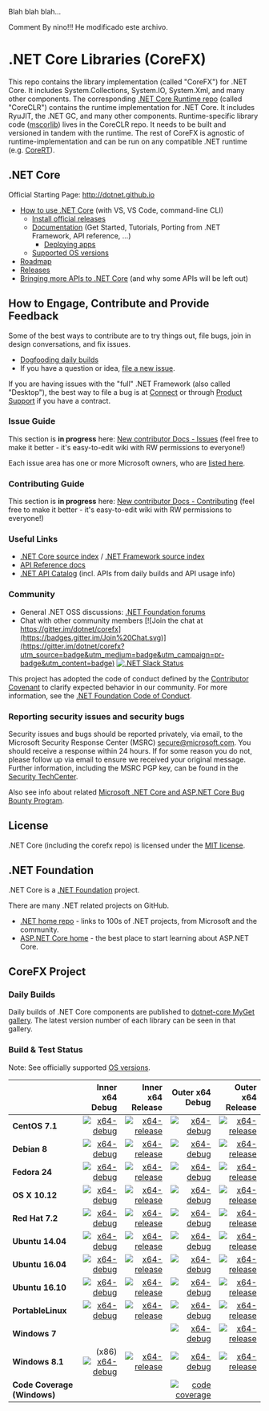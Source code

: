 Blah blah blah...

Comment By nino!!!
He modificado este archivo.

# .NET Core Libraries (CoreFX)

This repo contains the library implementation (called "CoreFX") for .NET Core. It includes System.Collections, System.IO, System.Xml, and many other components.
The corresponding [.NET Core Runtime repo](https://github.com/dotnet/coreclr) (called "CoreCLR") contains the runtime implementation for .NET Core. It includes RyuJIT, the .NET GC, and many other components.
Runtime-specific library code ([mscorlib](https://github.com/dotnet/coreclr/tree/master/src/mscorlib)) lives in the CoreCLR repo. It needs to be built and versioned in tandem with the runtime. The rest of CoreFX is agnostic of runtime-implementation and can be run on any compatible .NET runtime (e.g. [CoreRT](https://github.com/dotnet/corert)).


## .NET Core

Official Starting Page: http://dotnet.github.io

* [How to use .NET Core](https://github.com/dotnet/core/#get-started) (with VS, VS Code, command-line CLI)
  * [Install official releases](https://www.microsoft.com/net/core)
  * [Documentation](https://docs.microsoft.com/en-us/dotnet) (Get Started, Tutorials, Porting from .NET Framework, API reference, ...)
    * [Deploying apps](https://docs.microsoft.com/en-us/dotnet/articles/core/preview3/deploying)
  * [Supported OS versions](https://github.com/dotnet/core/blob/master/roadmap.md#technology-roadmaps)
* [Roadmap](https://github.com/dotnet/core/blob/master/roadmap.md)
* [Releases](https://github.com/dotnet/core/tree/master/release-notes)
* [Bringing more APIs to .NET Core](https://github.com/dotnet/corefx/blob/master/Documentation/project-docs/porting.md) (and why some APIs will be left out)



## How to Engage, Contribute and Provide Feedback

Some of the best ways to contribute are to try things out, file bugs, join in design conversations, and fix issues.

* [Dogfooding daily builds](https://github.com/dotnet/corefx/blob/master/Documentation/project-docs/dogfooding.md)
* If you have a question or idea, [file a new issue](https://github.com/dotnet/corefx/issues/new).

If you are having issues with the "full" .NET Framework (also called "Desktop"), the best way to file a bug is at [Connect](http://connect.microsoft.com/VisualStudio) or through [Product Support](https://support.microsoft.com/en-us/contactus?ws=support) if you have a contract.

### Issue Guide

This section is **in progress** here: [New contributor Docs - Issues](https://github.com/dotnet/corefx/wiki/New-contributor-Docs#issue-guide) (feel free to make it better - it's easy-to-edit wiki with RW permissions to everyone!)

Each issue area has one or more Microsoft owners, who are [listed here](https://github.com/dotnet/corefx/blob/master/Documentation/project-docs/issue-guide.md).

### Contributing Guide

This section is **in progress** here: [New contributor Docs - Contributing](https://github.com/dotnet/corefx/wiki/New-contributor-Docs#contributing-guide) (feel free to make it better - it's easy-to-edit wiki with RW permissions to everyone!) 

### Useful Links

* [.NET Core source index](https://source.dot.net) / [.NET Framework source index](https://referencesource.microsoft.com)
* [API Reference docs](https://docs.microsoft.com/en-us/dotnet/core/api)
* [.NET API Catalog](http://apisof.net) (incl. APIs from daily builds and API usage info)

### Community

* General .NET OSS discussions: [.NET Foundation forums](http://forums.dotnetfoundation.org)
* Chat with other community members [![Join the chat at https://gitter.im/dotnet/corefx](https://badges.gitter.im/Join%20Chat.svg)](https://gitter.im/dotnet/corefx?utm_source=badge&utm_medium=badge&utm_campaign=pr-badge&utm_content=badge) [![.NET Slack Status](https://aspnetcoreslack.herokuapp.com/badge.svg?2)](http://tattoocoder.com/aspnet-slack-sign-up)

This project has adopted the code of conduct defined by the [Contributor Covenant](http://contributor-covenant.org/)
to clarify expected behavior in our community. For more information, see the [.NET Foundation Code of Conduct](http://www.dotnetfoundation.org/code-of-conduct).

### Reporting security issues and security bugs

Security issues and bugs should be reported privately, via email, to the Microsoft Security Response Center (MSRC) <secure@microsoft.com>. You should receive a response within 24 hours. If for some reason you do not, please follow up via email to ensure we received your original message. Further information, including the MSRC PGP key, can be found in the [Security TechCenter](https://technet.microsoft.com/en-us/security/ff852094.aspx).

Also see info about related [Microsoft .NET Core and ASP.NET Core Bug Bounty Program](https://technet.microsoft.com/en-us/mt764065.aspx).

## License

.NET Core (including the corefx repo) is licensed under the [MIT license](LICENSE.TXT).



## .NET Foundation

.NET Core is a [.NET Foundation](http://www.dotnetfoundation.org/projects) project.

There are many .NET related projects on GitHub.

- [.NET home repo](https://github.com/Microsoft/dotnet) - links to 100s of .NET projects, from Microsoft and the community.
- [ASP.NET Core home](https://github.com/aspnet/home) - the best place to start learning about ASP.NET Core.



## CoreFX Project

### Daily Builds

Daily builds of .NET Core components are published to [dotnet-core MyGet gallery](https://dotnet.myget.org/gallery/dotnet-core).
The latest version number of each library can be seen in that gallery.

### Build & Test Status

Note: See officially supported [OS versions](https://github.com/dotnet/core/blob/master/roadmap.md#technology-roadmaps).

|    | Inner x64 Debug | Inner x64 Release | Outer x64 Debug | Outer x64 Release |
|:---|----------------:|------------------:|----------------:|------------------:|
|**CentOS 7.1**|[![x64-debug](https://ci.dot.net/job/dotnet_corefx/job/master/job/centos7.1_debug/badge/icon)](https://ci.dot.net/job/dotnet_corefx/job/master/job/centos7.1_debug/lastCompletedBuild/testReport)|[![x64-release](https://ci.dot.net/job/dotnet_corefx/job/master/job/centos7.1_release/badge/icon)](https://ci.dot.net/job/dotnet_corefx/job/master/job/centos7.1_release/lastCompletedBuild/testReport)|[![x64-debug](https://ci.dot.net/job/dotnet_corefx/job/master/job/outerloop_netcoreapp_centos7.1_debug/badge/icon)](https://ci.dot.net/job/dotnet_corefx/job/master/job/outerloop_netcoreapp_centos7.1_debug/lastCompletedBuild/testReport)|[![x64-release](https://ci.dot.net/job/dotnet_corefx/job/master/job/outerloop_netcoreapp_centos7.1_release/badge/icon)](https://ci.dot.net/job/dotnet_corefx/job/master/job/outerloop_netcoreapp_centos7.1_release/lastCompletedBuild/testReport)|
|**Debian 8**|[![x64-debug](https://ci.dot.net/job/dotnet_corefx/job/master/job/debian8.4_debug/badge/icon)](https://ci.dot.net/job/dotnet_corefx/job/master/job/debian8.4_debug/lastCompletedBuild/testReport)|[![x64-release](https://ci.dot.net/job/dotnet_corefx/job/master/job/debian8.4_release/badge/icon)](https://ci.dot.net/job/dotnet_corefx/job/master/job/debian8.4_release/lastCompletedBuild/testReport)|[![x64-debug](https://ci.dot.net/job/dotnet_corefx/job/master/job/outerloop_netcoreapp_debian8.4_debug/badge/icon)](https://ci.dot.net/job/dotnet_corefx/job/master/job/outerloop_netcoreapp_debian8.4_debug/lastCompletedBuild/testReport)|[![x64-release](https://ci.dot.net/job/dotnet_corefx/job/master/job/outerloop_netcoreapp_debian8.4_release/badge/icon)](https://ci.dot.net/job/dotnet_corefx/job/master/job/outerloop_netcoreapp_debian8.4_release/lastCompletedBuild/testReport)|
|**Fedora 24**|[![x64-debug](https://ci.dot.net/job/dotnet_corefx/job/master/job/fedora24_debug/badge/icon)](https://ci.dot.net/job/dotnet_corefx/job/master/job/fedora24_debug/lastCompletedBuild/testReport)|[![x64-release](https://ci.dot.net/job/dotnet_corefx/job/master/job/fedora24_release/badge/icon)](https://ci.dot.net/job/dotnet_corefx/job/master/job/fedora24_release/lastCompletedBuild/testReport)|[![x64-debug](https://ci.dot.net/job/dotnet_corefx/job/master/job/outerloop_netcoreapp_fedora24_debug/badge/icon)](https://ci.dot.net/job/dotnet_corefx/job/master/job/outerloop_netcoreapp_fedora24_debug/lastCompletedBuild/testReport)|[![x64-release](https://ci.dot.net/job/dotnet_corefx/job/master/job/outerloop_netcoreapp_fedora24_release/badge/icon)](https://ci.dot.net/job/dotnet_corefx/job/master/job/outerloop_netcoreapp_fedora24_release/lastCompletedBuild/testReport)|
|**OS X 10.12**|[![x64-debug](https://ci.dot.net/job/dotnet_corefx/job/master/job/osx10.12_debug/badge/icon)](https://ci.dot.net/job/dotnet_corefx/job/master/job/osx10.12_debug/lastCompletedBuild/testReport)|[![x64-release](https://ci.dot.net/job/dotnet_corefx/job/master/job/osx10.12_release/badge/icon)](https://ci.dot.net/job/dotnet_corefx/job/master/job/osx10.12_release/lastCompletedBuild/testReport)|[![x64-debug](https://ci.dot.net/job/dotnet_corefx/job/master/job/outerloop_netcoreapp_osx_debug/badge/icon)](https://ci.dot.net/job/dotnet_corefx/job/master/job/outerloop_netcoreapp_osx_debug/lastCompletedBuild/testReport)|[![x64-release](https://ci.dot.net/job/dotnet_corefx/job/master/job/outerloop_netcoreapp_osx_release/badge/icon)](https://ci.dot.net/job/dotnet_corefx/job/master/job/outerloop_netcoreapp_osx_release/lastCompletedBuild/testReport)|
|**Red Hat 7.2**|[![x64-debug](https://ci.dot.net/job/dotnet_corefx/job/master/job/rhel7.2_debug/badge/icon)](https://ci.dot.net/job/dotnet_corefx/job/master/job/rhel7.2_debug/lastCompletedBuild/testReport)|[![x64-release](https://ci.dot.net/job/dotnet_corefx/job/master/job/rhel7.2_release/badge/icon)](https://ci.dot.net/job/dotnet_corefx/job/master/job/rhel7.2_release/lastCompletedBuild/testReport)|[![x64-debug](https://ci.dot.net/job/dotnet_corefx/job/master/job/outerloop_netcoreapp_rhel7.2_debug/badge/icon)](https://ci.dot.net/job/dotnet_corefx/job/master/job/outerloop_netcoreapp_rhel7.2_debug/lastCompletedBuild/testReport)|[![x64-release](https://ci.dot.net/job/dotnet_corefx/job/master/job/outerloop_netcoreapp_rhel7.2_release/badge/icon)](https://ci.dot.net/job/dotnet_corefx/job/master/job/outerloop_netcoreapp_rhel7.2_release/lastCompletedBuild/testReport)|
|**Ubuntu 14.04**|[![x64-debug](https://ci.dot.net/job/dotnet_corefx/job/master/job/ubuntu14.04_debug/badge/icon)](https://ci.dot.net/job/dotnet_corefx/job/master/job/ubuntu14.04_debug/lastCompletedBuild/testReport)|[![x64-release](https://ci.dot.net/job/dotnet_corefx/job/master/job/ubuntu14.04_release/badge/icon)](https://ci.dot.net/job/dotnet_corefx/job/master/job/ubuntu14.04_release/lastCompletedBuild/testReport)|[![x64-debug](https://ci.dot.net/job/dotnet_corefx/job/master/job/outerloop_netcoreapp_ubuntu14.04_debug/badge/icon)](https://ci.dot.net/job/dotnet_corefx/job/master/job/outerloop_netcoreapp_ubuntu14.04_debug/lastCompletedBuild/testReport)|[![x64-release](https://ci.dot.net/job/dotnet_corefx/job/master/job/outerloop_netcoreapp_ubuntu14.04_release/badge/icon)](https://ci.dot.net/job/dotnet_corefx/job/master/job/outerloop_netcoreapp_ubuntu14.04_release/lastCompletedBuild/testReport)|
|**Ubuntu 16.04**|[![x64-debug](https://ci.dot.net/job/dotnet_corefx/job/master/job/ubuntu16.04_debug/badge/icon)](https://ci.dot.net/job/dotnet_corefx/job/master/job/ubuntu16.04_debug/lastCompletedBuild/testReport)|[![x64-release](https://ci.dot.net/job/dotnet_corefx/job/master/job/ubuntu16.04_release/badge/icon)](https://ci.dot.net/job/dotnet_corefx/job/master/job/ubuntu16.04_release/lastCompletedBuild/testReport)|[![x64-debug](https://ci.dot.net/job/dotnet_corefx/job/master/job/outerloop_netcoreapp_ubuntu16.04_debug/badge/icon)](https://ci.dot.net/job/dotnet_corefx/job/master/job/outerloop_netcoreapp_ubuntu16.04_debug/lastCompletedBuild/testReport)|[![x64-release](https://ci.dot.net/job/dotnet_corefx/job/master/job/outerloop_netcoreapp_ubuntu16.04_release/badge/icon)](https://ci.dot.net/job/dotnet_corefx/job/master/job/outerloop_netcoreapp_ubuntu16.04_release/lastCompletedBuild/testReport)|
|**Ubuntu 16.10**|[![x64-debug](https://ci.dot.net/job/dotnet_corefx/job/master/job/ubuntu16.10_debug/badge/icon)](https://ci.dot.net/job/dotnet_corefx/job/master/job/ubuntu16.10_debug/lastCompletedBuild/testReport)|[![x64-release](https://ci.dot.net/job/dotnet_corefx/job/master/job/ubuntu16.10_release/badge/icon)](https://ci.dot.net/job/dotnet_corefx/job/master/job/ubuntu16.10_release/lastCompletedBuild/testReport)|[![x64-debug](https://ci.dot.net/job/dotnet_corefx/job/master/job/outerloop_netcoreapp_ubuntu16.10_debug/badge/icon)](https://ci.dot.net/job/dotnet_corefx/job/master/job/outerloop_netcoreapp_ubuntu16.10_debug/lastCompletedBuild/testReport)|[![x64-release](https://ci.dot.net/job/dotnet_corefx/job/master/job/outerloop_netcoreapp_ubuntu16.10_release/badge/icon)](https://ci.dot.net/job/dotnet_corefx/job/master/job/outerloop_netcoreapp_ubuntu16.10_release/lastCompletedBuild/testReport)|
|**PortableLinux**|[![x64-debug](https://ci.dot.net/job/dotnet_corefx/job/master/job/portablelinux_debug/badge/icon)](https://ci.dot.net/job/dotnet_corefx/job/master/job/portablelinux_debug/lastCompletedBuild/testReport)|[![x64-release](https://ci.dot.net/job/dotnet_corefx/job/master/job/portablelinux_release/badge/icon)](https://ci.dot.net/job/dotnet_corefx/job/master/job/portablelinux_release/lastCompletedBuild/testReport)|[![x64-debug](https://ci.dot.net/job/dotnet_corefx/job/master/job/outerloop_netcoreapp_portablelinux_debug/badge/icon)](https://ci.dot.net/job/dotnet_corefx/job/master/job/outerloop_netcoreapp_portablelinux_debug/lastCompletedBuild/testReport)|[![x64-release](https://ci.dot.net/job/dotnet_corefx/job/master/job/outerloop_netcoreapp_portablelinux_release/badge/icon)](https://ci.dot.net/job/dotnet_corefx/job/master/job/outerloop_netcoreapp_portablelinux_release/lastCompletedBuild/testReport)|
|**Windows 7**| | |[![x64-debug](https://ci.dot.net/job/dotnet_corefx/job/master/job/outerloop_netcoreapp_win7_debug/badge/icon)](https://ci.dot.net/job/dotnet_corefx/job/master/job/outerloop_netcoreapp_win7_debug/lastCompletedBuild/testReport)|[![x64-release](https://ci.dot.net/job/dotnet_corefx/job/master/job/outerloop_netcoreapp_win7_release/badge/icon)](https://ci.dot.net/job/dotnet_corefx/job/master/job/outerloop_netcoreapp_win7_release/lastCompletedBuild/testReport)|
|**Windows 8.1**|(x86) [![x64-debug](https://ci.dot.net/job/dotnet_corefx/job/master/job/windows_nt_debug/badge/icon)](https://ci.dot.net/job/dotnet_corefx/job/master/job/windows_nt_debug/lastCompletedBuild/testReport)|[![x64-release](https://ci.dot.net/job/dotnet_corefx/job/master/job/windows_nt_release/badge/icon)](https://ci.dot.net/job/dotnet_corefx/job/master/job/windows_nt_release/lastCompletedBuild/testReport)|[![x64-debug](https://ci.dot.net/job/dotnet_corefx/job/master/job/outerloop_netcoreapp_windows_nt_debug/badge/icon)](https://ci.dot.net/job/dotnet_corefx/job/master/job/outerloop_netcoreapp_windows_nt_debug/lastCompletedBuild/testReport)|[![x64-release](https://ci.dot.net/job/dotnet_corefx/job/master/job/outerloop_netcoreapp_windows_nt_release/badge/icon)](https://ci.dot.net/job/dotnet_corefx/job/master/job/outerloop_netcoreapp_windows_nt_release/lastCompletedBuild/testReport)|
|**Code Coverage (Windows)**| | |[![code coverage](https://ci.dot.net/job/dotnet_corefx/job/master/job/code_coverage_windows/badge/icon)](https://ci.dot.net/job/dotnet_corefx/job/master/job/code_coverage_windows/Code_Coverage_Report)|
